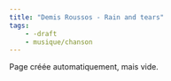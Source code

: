 ```yaml
---
title: "Demis Roussos - Rain and tears"
tags:
    - -draft
    - musique/chanson
---
```


Page créée automatiquement, mais vide.
